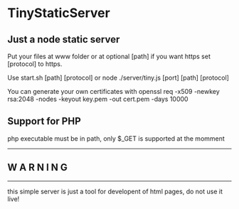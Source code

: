 TinyStaticServer
================

Just a node static server
-------------------------

Put your files at www folder or at optional [path]
if you want https set [protocol] to https.

Use start.sh [path] [protocol] or node ./server/tiny.js [port] [path] [protocol] 

You can generate your own certificates with
openssl req -x509 -newkey rsa:2048 -nodes -keyout key.pem -out cert.pem -days 10000

Support for PHP
---------------
php executable must be in path,
only $_GET is supported at the momment


*************
W A R N I N G
------------- 
*************
this simple server is just a tool for developent of html pages, 
do not use it live!
  
